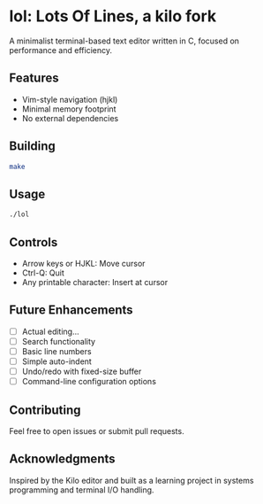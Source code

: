 # lol: Lots Of Lines, a kilo fork

A minimalist terminal-based text editor written in C, focused on performance and efficiency.

## Features

- Vim-style navigation (hjkl)
- Minimal memory footprint
- No external dependencies

## Building

```bash
make
```

## Usage

```bash
./lol
```

## Controls

- Arrow keys or HJKL: Move cursor
- Ctrl-Q: Quit
- Any printable character: Insert at cursor

## Future Enhancements

- [ ] Actual editing...
- [ ] Search functionality
- [ ] Basic line numbers
- [ ] Simple auto-indent
- [ ] Undo/redo with fixed-size buffer
- [ ] Command-line configuration options

## Contributing

Feel free to open issues or submit pull requests.

## Acknowledgments

Inspired by the Kilo editor and built as a learning project in systems programming and terminal I/O handling.
